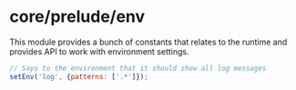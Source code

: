 # core/prelude/env

This module provides a bunch of constants that relates to the runtime and provides API to work with environment settings.

```js
// Says to the environment that it should show all log messages
setEnv('log', {patterns: ['.*']});
```
